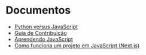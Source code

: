 # Documentos

- [Python versus JavaScript](./PYxJS.md)
- [Guia de Contribuição](./CONTRIBUTING.md)
- [Aprendendo JavaScript](./learn-js.md)
- [Como funciona um projeto em JavaScript (Next.js)](./learn-js-project.md)
